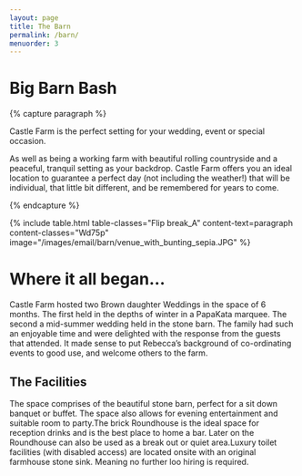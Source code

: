 ```yaml
---
layout: page
title: The Barn
permalink: /barn/
menuorder: 3
---
```


# Big Barn Bash

{% capture paragraph %}

Castle Farm is the perfect setting for your wedding, event or special occasion.

As well as being a working farm with beautiful rolling countryside and a peaceful, tranquil setting as your backdrop. Castle Farm offers you an ideal location to guarantee a perfect day (not including the weather!) that will be individual, that little bit different, and be remembered for years to come. 

{% endcapture %}

{% include table.html
    table-classes="Flip break_A"
    content-text=paragraph
    content-classes="Wd75p"
    image="/images/email/barn/venue_with_bunting_sepia.JPG" %}

# Where it all began…

Castle Farm hosted two Brown daughter Weddings in the space of 6 months. The first held in the depths of winter in a PapaKata marquee. The second a mid-summer wedding held in the stone barn. The family had such an enjoyable time and were delighted with the response from the guests that attended. It made sense to put Rebecca’s background of co-ordinating events to good use, and welcome others to the farm.

## The Facilities

The space comprises of the beautiful stone barn, perfect for a sit down banquet or buffet. The space also allows for evening entertainment and suitable room to party.The brick Roundhouse is the ideal space for reception drinks and is the best place to home a bar. Later on the Roundhouse can also be used as a break out or quiet area.Luxury toilet facilities (with disabled access) are located onsite with an original farmhouse stone sink. Meaning no further loo hiring is required.